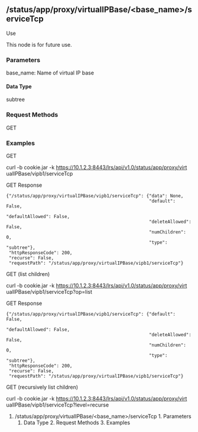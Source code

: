## /status/app/proxy/virtualIPBase/<base_name>/serviceTcp

Use

This node is for future use.

### Parameters

base_name: Name of virtual IP base

#### Data Type

subtree

### Request Methods

GET

### Examples

GET

curl -b cookie.jar -k https://10.1.2.3:8443/lrs/api/v1.0/status/app/proxy/virt
ualIPBase/vipb1/serviceTcp

GET Response

    
    
    {"/status/app/proxy/virtualIPBase/vipb1/serviceTcp": {"data": None,
                                                          "default": False,
                                                          "defaultAllowed": False,
                                                          "deleteAllowed": False,
                                                          "numChildren": 0,
                                                          "type": "subtree"},
     "httpResponseCode": 200,
     "recurse": False,
     "requestPath": "/status/app/proxy/virtualIPBase/vipb1/serviceTcp"}
    

GET (list children)

curl -b cookie.jar -k https://10.1.2.3:8443/lrs/api/v1.0/status/app/proxy/virt
ualIPBase/vipb1/serviceTcp?op=list

GET Response

    
    
    {"/status/app/proxy/virtualIPBase/vipb1/serviceTcp": {"default": False,
                                                          "defaultAllowed": False,
                                                          "deleteAllowed": False,
                                                          "numChildren": 0,
                                                          "type": "subtree"},
     "httpResponseCode": 200,
     "recurse": False,
     "requestPath": "/status/app/proxy/virtualIPBase/vipb1/serviceTcp"}
    

GET (recursively list children)

curl -b cookie.jar -k https://10.1.2.3:8443/lrs/api/v1.0/status/app/proxy/virt
ualIPBase/vipb1/serviceTcp?level=recurse

  1. /status/app/proxy/virtualIPBase/<base_name>/serviceTcp
    1. Parameters
      1. Data Type
    2. Request Methods
    3. Examples

